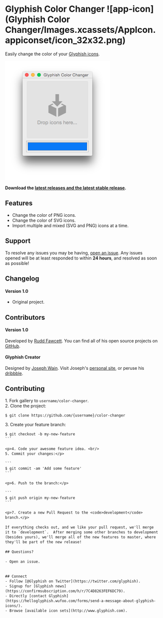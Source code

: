 Glyphish Color Changer ![app-icon](Glyphish Color Changer/Images.xcassets/AppIcon.appiconset/icon_32x32.png)
================

Easily change the color of your [Glyphish icons](http://glyphish.com/).

![Screenshot](screenshots/screenshot_1.png)

**Download the [latest releases and the latest stable release](https://github.com/glyphish/color-changer/releases).**

## Features

* Change the color of PNG icons.
* Change the color of SVG icons.
* Import multiple and mixed (SVG and PNG) icons at a time.

## Support
To resolve any issues you may be having, [open an issue](https://github.com/glyphish/color-changer/issues).  Any issues opened will be at least responded to within **24 hours**, and resolved as soon as possible!

## Changelog
#### Version 1.0
- Original project.

## Contributors

#### Version 1.0
Developed by [Rudd Fawcett](http://ruddfawcett.com). You can find all of his open source projects on [GitHub](https://github.com/ruddfawcett).

#### Glyphish Creator
Designed by [Joseph Wain](https://twitter.com/jpwain).  Visit Joseph's [personal site](http://www.penandthink.com), or peruse his [dribbble](https://dribbble.com/jpwain).

## Contributing

<p>1. Fork gallery to <code>username/color-changer</code>. <br/>
2. Clone the project:</p>

```
$ git clone https://github.com/{username}/color-changer
```

<p>3. Create your feature branch:</p>

````
$ git checkout -b my-new-feature
```

<p>4. Code your awesome feature idea. <br/>
5. Commit your changes:</p>

```
$ git commit -am 'Add some feature'
```

<p>6. Push to the branch:</p>

```
$ git push origin my-new-feature
```

<p>7. Create a new Pull Request to the <code>development</code> branch.</p>

If everything checks out, and we like your pull request, we'll merge it to `development`.  After merging some other branches to development (besides yours), we'll merge all of the new features to master, where they'll be part of the new release!

## Questions?

- Open an issue.


## Connect
- Follow [@Glyphish on Twitter](https://twitter.com/glyphish).
- Signup for [Glyphish news](https://confirmsubscription.com/h/r/7C4D8263FEF6DC79).
- Directly [contact Glyphish](https://helloglyphish.wufoo.com/forms/send-a-message-about-glyphish-icons/).
- Browse [available icon sets](http://www.glyphish.com).

